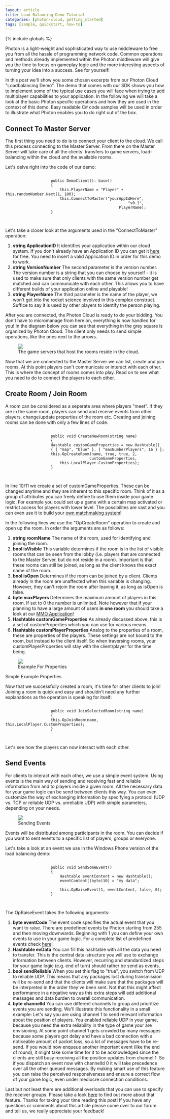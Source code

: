```yaml
---
layout: article
title: Load Balancing Demo Tutorial
categories: [photon-cloud, getting_started]
tags: [sample, quickstart, how-to]
---
```

{% include globals %}

Photon is a light-weight and sophisticated way to use middleware to free
you from all the hassle of programming network code. Common operations
and methods already implemented within the Photon middleware will give
you the time to focus on gameplay logic and the more interesting aspects
of turning your idea into a success. See for yourself!

In this post we'll show you some chosen excerpts from our Photon Cloud
"Loadbalancing Demo". The demo that comes with our SDK shows you how to
implement some of the typical use cases you will face when trying to add
multiplayer capabilities to your application. In the following we will
take a look at the basic Photon specific operations and how they are
used in the context of this demo. Easy readable C\# code samples will be
used in order to illustrate what Photon enables you to do right out of
the box.

## Connect To Master Server

The first thing you need to do is to connect your client to the cloud.
We call this process connecting to the Master Server. From there on the
Master Server will take care of all the clients' transfers to game
servers, load-balancing within the cloud and the available rooms.

Let's delve right into the code of our demo:

~~~~ {.code}
                        
                    public DemoClient(): base()
                    {
                        this.PlayerName = "Player" + this.randomNumber.Next(1, 100);
                        this.ConnectToMaster("yourAppIdHere", 
                                                      "v0.1", 
                                                  PlayerName); 
                    }
                        
                    
~~~~

Let's take a closer look at the arguments used in the "ConnectToMaster"
operation:

1.  **string ApplicationID** It identifies your application within our cloud system. 
    If you don't already have an Application ID you
    can get it [here](https://www.exitgames.com/Download/Photon) for free.
    You need to insert a valid Application ID in order for this demo to
    work.
2.  **string VersionNumber** The second parameter is the version number. The version number
    is a string that you can choose by yourself - it is used to make sure
    that only clients with the same version number get matched and can
    communicate with each other. This allows you to have different builds of
    your application online and playable!
3.  **string PlayerName** The third parameter is the name of the player, we won't get
    into the rocket science involved in this complex construct. Suffice to
    say it is used by other players to identify the person playing.

After you are connected, the Photon Cloud is ready to do your bidding.
You don't have to micromanage from here on, everything is now handled
for you! In the diagram below you can see that everything in the grey
square is organized by Photon Cloud. The client only needs to send
simple operations, like the ones next to the arrows.

<p>
<figure>
<img src="{{ IMG }}/JoinMSCloud.png" />
<figcaption>The game servers that host the rooms reside in the cloud.</figcaption>
</figure>
</p>

Now that we are connected to the Master Server we can list, create and
join rooms. At this point players can't communicate or interact with
each other. This is where the concept of rooms comes into play. Read on
to see what you need to do to connect the players to each other.

## Create Room / Join Room

A room can be considered as a seperate area where players "meet". If
they are in the same room, players can send and receive events from
other players, change/update properties of the room etc. Creating and
joining rooms can be done with only a few lines of code.

~~~~ {.code}
                        
                    public void CreateNewRoom(string name)
                    {
                    Hashtable customGameProperties = new Hashtable() 
                    { { "map", "blue" }, { "maxNumberPlayers", 16 } };
                    this.OpCreateRoom(name, true, true, 2, 
                                     customGameProperties, 
                        this.LocalPlayer.CustomProperties);
                    }
                        
                    
~~~~

In line 10/11 we create a set of customGameProperties. These can be
changed anytime and they are inherent to this specific room. Think of it
as a group of attributes you can freely define to use them inside your
game logic. For example you could set up a game with a certain map
activated or restrict access for players with lower level. The
possibilites are vast and you can even use it to build your [own
matchmaking system](https://www.exitgames.com/Download/Photon)!

In the following lines we use the "OpCreateRoom" operation to create and
open up the room. In order the arguments are as follows:

1.  **string roomName** The name of the room, used for identifying and
    joining the room.
2.  **bool isVisible** This variable determines if the room is in the
    list of visible rooms that can be seen from the lobby (i.e. players
    that are connected to the Master Server, but do not reside in a
    room). Important is that these rooms can still be joined, as long as
    the client knows the exact name of the room.
3.  **bool isOpen** Determines if the room can be joined by a client.
    Clients already in the room are unaffected when this variable is
    changing. However, they can't rejoin the room after leaving it, as
    long as isOpen is false.
4.  **byte maxPlayers** Determines the maximum amount of players in this
    room. If set to 0 the number is unlimited. Note however that if your
    planning to have a large amount of users **in one room** you should
    take a look at our [MMO
    Application](https://www.exitgames.com/Download/Photon)!
5.  **Hashtable customGameProperties** As already discussed above, this
    is a set of customProperties which you can use for various means.
6.  **Hashtable customPlayerProperties** Analog to the properties of a
    room, these are properties of the players. These settings are not
    bound to the room, but instead to the client itself. So when
    traversing rooms, your customPlayerProperties will stay with the
    client/player for the time being.

<figure>
<img src="{{ IMG }}/PropertiesCloud.png" />
<figcaption>Example For Properties</figcaption>
</figure>
Simple Example Properties

Now that we successfully created a room, it's time for other clients to
join! Joining a room is quick and easy and shouldn't need any further
explanations as the operation is speaking for itself:

~~~~ {.code}
                        
                    public void JoinSelectedRoom(string name)
                    {
                    this.OpJoinRoom(name, this.LocalPlayer.CustomProperties);
                    }
                        
                    
~~~~

Let's see how the players can now interact with each other.

## Send Events

For clients to interact with each other, we use a simple event system.
Using events is the main way of sending and receiving fast and reliable
information from and to players inside a given room. All the necessary
data for your game logic can be send between clients this way. You can
even customize the way of exchanging information by specifying a
protocol (UDP vs. TCP or reliable UDP vs. unreliable UDP) with simple
parameters, depending on your needs.

<figure>
<img src="{{ IMG }}/SendEventCloud.png" />
<figcaption>Sending Events</figcaption>
</figure> 
Events will be distributed among participants in the room. You can decide if
you want to sent events to a specific list of players, groups or
everyone.

Let's take a look at an event we use in the Windows Phone version of the
load balancing demo:

~~~~ {.code}
                        
                    public void SendSomeEvent()
                    {
                        Hashtable eventContent = new Hashtable();
                        eventContent[(byte)10] = "my data";                 
    
                        this.OpRaiseEvent(1, eventContent, false, 0);
                    }
                        
                    
~~~~

The OpRaiseEvent takes the following arguments:

1.  **byte eventCode** The event code specifies the actual event that you
    want to raise. There are predefined events by Photon starting from 255
    and then moving downwards. Beginning with 1 you can define your own
    events to use in your game logic. For a complete list of predefined
    events check [here](https://www.exitgames.com/Download/Photon)!
2.  **Hashtable evData** You can fill this hashtable with all the data you
    need to transfer. This is the central data-structure you will use to
    exchange information between clients. However, recurring and
    standardized steps for your game logic (e.g. end of turn) should rather
    be send as events.
3.  **bool sendReliable** When you set this flag to "true", you switch from
    UDP to reliable UDP. This means that any packages lost during
    transmission will be re-send and that the clients will make sure that
    the packages will be interpreted in the order they've been sent. Not
    that this might affect performance in a negative way as this extra steps
    will add additional messages and data burden to overall communication.
4.  **byte channelId** You can use different channels to group and prioritize events you are
    sending. We'll illustrate this functionality in a small example: Let's
    say you are using channel 1 to send relevant information about the
    position of players. You enabled reliable UDP in your game, because you
    need the extra reliability in the type of game your are envisioning. At
    some point channel 1 gets crowded by many messages because some players
    got delay and have a bad connection with a noticeable amount of packet
    loss, so a lot of messages have to be re-send. If you would now enqueue
    another important event (like the end of round), it might take some time
    for it to be acknowledged since the clients are still busy receiving all
    the position updates from channel 1. So if you dispatch an event now
    with channelId 0 it will take precedence over all the other queued
    messages. By making smart use of this feature you can raise the
    perceived responsiveness and ensure a correct flow of your game logic,
    even under mediocre connection conditions.

Last but not least there are additional overloads that you can use to
specify the receiver groups. Please take a look
[here](https://www.exitgames.com/Download/Photon) to find out more about
that feature. Thanks for taking your time reading this post! If you have
any questions or comments about this article please come over to our
forum and tell us, we really appreciate your feedback!
